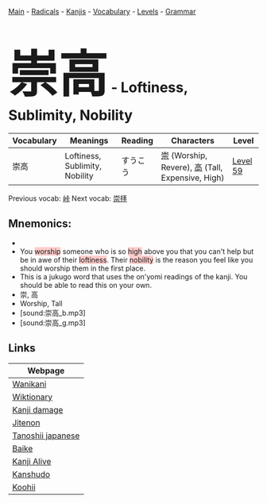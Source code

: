 <style> bigfont {font-size: 100px}</style>
[Main](../README.md) -
[Radicals](../radicals.md) -
[Kanjis](../kanjis.md) -
[Vocabulary](../vocabulary.md) -
[Levels](../levels.md) -
[Grammar](../grammar.md)
# <bigfont> 崇高</bigfont> - Loftiness, Sublimity, Nobility 

| Vocabulary | Meanings | Reading | Characters | Level |
| --- | --- | --- | --- | --- |
| 崇高 | Loftiness, Sublimity, Nobility | すうこう |  [崇](../kanjis/崇.md) (Worship, Revere), [高](../kanjis/高.md) (Tall, Expensive, High) | [Level 59](../levels/wk_level59.md) |

Previous vocab: [峠](峠.md) Next vocab: [崇拝](崇拝.md) 

## Mnemonics:

* 
* You <span style="background-color:#ffcccb"> worship</span> someone who is so <span style="background-color:#ffcccb"> high</span> above you that you can't help but be in awe of their <span style="background-color:#ffcccb"> loftiness</span>. Their <span style="background-color:#ffcccb"> nobility</span> is the reason you feel like you should worship them in the first place.
* This is a jukugo word that uses the on'yomi readings of the kanji. You should be able to read this on your own.
* 崇, 高
* Worship, Tall
* [sound:崇高_b.mp3]
* [sound:崇高_g.mp3]


## Links 

| Webpage |
| --- |
| [Wanikani          ](https://www.wanikani.com/kanji/崇高) |
| [Wiktionary        ](https://en.wiktionary.org/wiki/崇高) |
| [Kanji damage      ](http://www.kanjidamage.com/kanji/search?utf8=✓&q=崇高) |
| [Jitenon           ](https://jitenon.com/kanji/崇高) |
| [Tanoshii japanese ](https://www.tanoshiijapanese.com/dictionary/kanji.cfm?k=崇高) |
| [Baike             ](https://baike.baidu.com/item/崇高) |
| [Kanji Alive       ](https://app.kanjialive.com/崇高) |
| [Kanshudo          ](https://www.kanshudo.com/searchmn?q=崇高) |
| [Koohii            ](https://kanji.koohii.com/study/kanji/崇高) |
